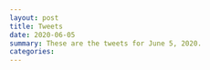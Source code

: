 ```yaml
---
layout: post
title: Tweets
date: 2020-06-05
summary: These are the tweets for June 5, 2020.
categories:
---
```


